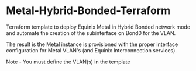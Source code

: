 # Metal-Hybrid-Bonded-Terraform

Terraform template to deploy Equinix Metal in Hybrid Bonded network mode and automate the creation of the subinterface on Bond0 for the VLAN. 

The result is the Metal instance is provisioned with the proper interface configuration for Metal VLAN's (and Equinix Interconnection services).

Note - You must define the VLAN(s) in the template
